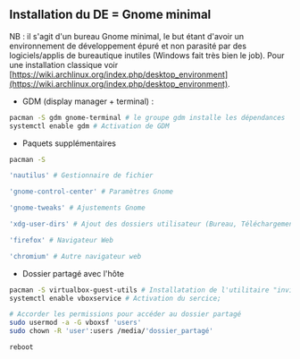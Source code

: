 ## Installation du DE = Gnome minimal

NB : il s'agit d'un bureau Gnome minimal, le but étant d'avoir un environnement de développement épuré et non parasité par des logiciels/applis de bureautique inutiles (Windows fait très bien le job). Pour une installation classique voir [https://wiki.archlinux.org/index.php/desktop_environment](https://wiki.archlinux.org/index.php/desktop_environment).

* GDM (display manager + terminal) :
```bash
pacman -S gdm gnome-terminal # le groupe gdm installe les dépendances 'gnome-shell' + 'xorg-server' = le minimum
systemctl enable gdm # Activation de GDM
```

* Paquets supplémentaires
```bash
pacman -S

'nautilus' # Gestionnaire de fichier

'gnome-control-center' # Paramètres Gnome

'gnome-tweaks' # Ajustements Gnome

'xdg-user-dirs' # Ajout des dossiers utilisateur (Bureau, Téléchargement...)

'firefox' # Navigateur Web

'chromium' # Autre navigateur web
```

* Dossier partagé avec l'hôte
```bash
pacman -S virtualbox-guest-utils # Installatation de l'utilitaire "invités" de VirtualBox
systemctl enable vboxservice # Activation du sercice;

# Accorder les permissions pour accéder au dossier partagé
sudo usermod -a -G vboxsf 'users'
sudo chown -R 'user':users /media/'dossier_partagé'

reboot
```
